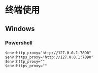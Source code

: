 # 终端使用
## Windows
### Powershell
```shell
$env:http_proxy="http://127.0.0.1:7890"  
$env:https_proxy="http://127.0.0.1:7890"
$env:http_proxy=""  
$env:https_proxy=""
```